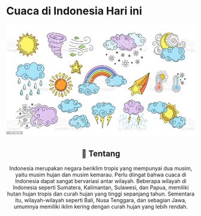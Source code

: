 # Cuaca di Indonesia Hari ini

<p align="center">
  <img width="600" height="300" src="https://github.com/Megawati07/cuaca_today_BMKG/blob/main/gambar1.jpg">
</p>

<div align="center">

## :scroll: Tentang

Indonesia merupakan negara beriklim tropis yang mempunyai dua musim, yaitu musim hujan dan musim kemarau. Perlu diingat bahwa cuaca di Indonesia dapat sangat bervariasi antar wilayah. Beberapa wilayah di Indonesia seperti Sumatera, Kalimantan, Sulawesi, dan Papua, memiliki hutan hujan tropis dan curah hujan yang tinggi sepanjang tahun. Sementara itu, wilayah-wilayah seperti Bali, Nusa Tenggara, dan sebagian Jawa, umumnya memiliki iklim kering dengan curah hujan yang lebih rendah.
 
</div>
